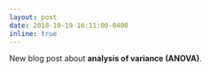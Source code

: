 ```yaml
---
layout: post
date: 2018-10-19 16:11:00-0400
inline: true
---
```


New blog post about **analysis of variance (ANOVA)**.

